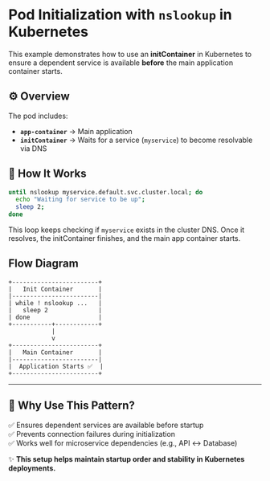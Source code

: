 # Pod Initialization with `nslookup` in Kubernetes

This example demonstrates how to use an **initContainer** in Kubernetes to ensure a dependent service is available **before** the main application container starts.

## ⚙️ Overview

The pod includes:

- **`app-container`** → Main application  
- **`initContainer`** → Waits for a service (`myservice`) to become resolvable via DNS

## 🧠 How It Works

```bash
until nslookup myservice.default.svc.cluster.local; do 
  echo "Waiting for service to be up"; 
  sleep 2; 
done
````

This loop keeps checking if `myservice` exists in the cluster DNS.
Once it resolves, the initContainer finishes, and the main app container starts.

## Flow Diagram

```text
+------------------------+
|   Init Container       |
|------------------------|
| while ! nslookup ...   |
|   sleep 2              |
| done                   |
+-----------+------------+
            |
            v
+------------------------+
|   Main Container       |
|------------------------|
|  Application Starts ✅  |
+------------------------+
```

---

## 📡 Why Use This Pattern?

✅ Ensures dependent services are available before startup  
✅ Prevents connection failures during initialization  
✅ Works well for microservice dependencies (e.g., API ↔ Database)  

✨ **This setup helps maintain startup order and stability in Kubernetes deployments.**
